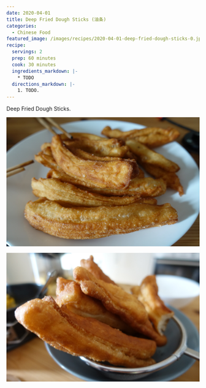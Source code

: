 ```yaml
---
date: 2020-04-01
title: Deep Fried Dough Sticks (油条)
categories:
  - Chinese Food
featured_image: /images/recipes/2020-04-01-deep-fried-dough-sticks-0.jpg
recipe:
  servings: 2
  prep: 60 minutes
  cook: 30 minutes
  ingredients_markdown: |-
    * TODO
  directions_markdown: |-
    1. TODO.
---
```

Deep Fried Dough Sticks.

![pic](/images/recipes/2020-04-01-deep-fried-dough-sticks-1.jpg)

![pic](/images/recipes/2020-04-01-deep-fried-dough-sticks-2.jpg)